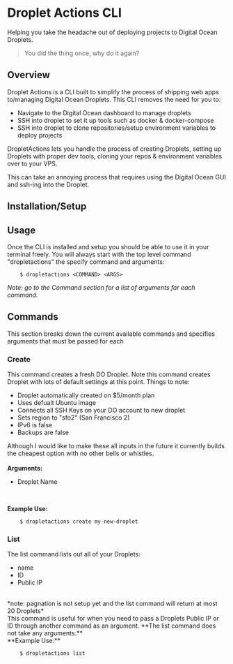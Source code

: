 # Droplet Actions CLI
Helping you take the headache out of deploying projects to Digital Ocean Droplets.
> You did the thing once, why do it again?
## Overview
Droplet Actions is a CLI built to simplify the process of shipping web apps to/managing Digital Ocean Droplets. 
This CLI removes the need for you to:

- Navigate to the Digital Ocean dashboard to manage droplets
- SSH into droplet to set it up tools such as docker & docker-compose
- SSH into droplet to clone repositories/setup environment variables to deploy projects

DropletActions lets you handle the process of creating Droplets, setting up Droplets with proper dev tools, cloning your repos & environment variables over to your VPS.

This can take an annoying process that requires using the Digital Ocean GUI and ssh-ing into the Droplet.


## Installation/Setup


## Usage
Once the CLI is installed and setup you should be able to use it in your terminal freely.
You will always start with the top level command "dropletactions" the specify command and arguments:

        $ dropletactions <COMMAND> <ARGS>


*Note: go to the Command section for a list of arguments for each command.*

## Commands
This section breaks down the current available commands and specifies arguments that must be passed for each

### Create
This command creates a fresh DO Droplet. Note this command creates Droplet with lots of default settings at this point. 
Things to note:

- Droplet automatically created on $5/month plan
- Uses defualt Ubuntu image
- Connects all SSH Keys on your DO account to new droplet
- Sets region to "sfo2" (San Francisco 2)
- IPv6 is false
- Backups are false 

Although I would like to make these all inputs in the future it currently builds the cheapest option with no other bells or whistles.<br>
<br>
**Arguments:**
- Droplet Name<br>
<br>

**Example Use:**

        $ dropletactions create my-new-droplet

### List
The list command lists out all of your Droplets:
- name
- ID
- Public IP
<br>
*note: pagnation is not setup yet and the list command will return at most 20 Droplets*
<br>
This command is useful for when you need to pass a Droplets Public IP or ID through another command as an argument.
**The list command does not take any arguments.**
<br>
**Example Use:**

        $ dropletactions list


